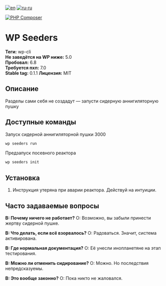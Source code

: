 [![en](https://img.shields.io/badge/lang-en-red.svg)](https://github.com/aigen31/wp-seeders/blob/master/README.md)
[![ru-ru](https://img.shields.io/badge/lang-ru--ru-green.svg)](https://github.com/aigen31/wp-seeders/blob/master/README.ru-ru.md)

[![PHP Composer](https://github.com/aigen31/wp-seeders/actions/workflows/php.yml/badge.svg)](https://github.com/aigen31/wp-seeders/actions/workflows/php.yml)

# WP Seeders

**Теги:** wp-cli  
**Не заведётся на WP ниже:** 5.0  
**Пробовал:** 6.8  
**Требуется пхп:** 7.0  
**Stable tag:** 0.1.1
**Лицензия:** MIT

## Описание

Разделы сами себя не создадут — запусти сидерную аннигиляторную пушку

## Доступные команды

Запуск сидерной аннигиляторной пушки 3000

```bash
wp seeders run
```

Предзапуск посевного реактора

```bash
wp seeders init
```

## Установка

1. Инструкция утеряна при аварии реактора. Действуй на интуиции.

## Часто задаваемые вопросы

**В: Почему ничего не работает?**
О: Возможно, вы забыли принести жертву сидерной пушке.

**В: Что делать, если всё взорвалось?**
О: Радоваться. Значит, система активирована.

**В: Где нормальная документация?**
О: Её унесли инопланетяне на этап тестирования.

**В: Можно ли отменить сидирование?**
О: Можно. Но последствия непредсказуемы.

**В: Это вообще законно?**
О: Пока никто не жаловался.

